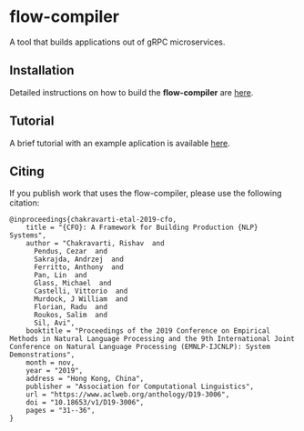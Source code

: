 # flow-compiler
A tool that builds applications out of gRPC microservices. 

## Installation
Detailed instructions on how to build the **flow-compiler** are [here](flowc/README.md).

## Tutorial 
A brief tutorial with an example aplication is available [here](HOWTO-FLOW.md).

## Citing

If you publish work that uses the flow-compiler, please use the following citation:
```
@inproceedings{chakravarti-etal-2019-cfo,
    title = "{CFO}: A Framework for Building Production {NLP} Systems",
    author = "Chakravarti, Rishav  and
      Pendus, Cezar  and
      Sakrajda, Andrzej  and
      Ferritto, Anthony  and
      Pan, Lin  and
      Glass, Michael  and
      Castelli, Vittorio  and
      Murdock, J William  and
      Florian, Radu  and
      Roukos, Salim  and
      Sil, Avi",
    booktitle = "Proceedings of the 2019 Conference on Empirical Methods in Natural Language Processing and the 9th International Joint Conference on Natural Language Processing (EMNLP-IJCNLP): System Demonstrations",
    month = nov,
    year = "2019",
    address = "Hong Kong, China",
    publisher = "Association for Computational Linguistics",
    url = "https://www.aclweb.org/anthology/D19-3006",
    doi = "10.18653/v1/D19-3006",
    pages = "31--36",
}
```
